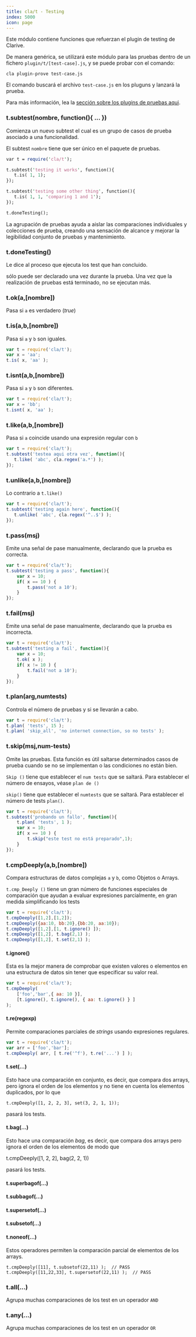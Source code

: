 ```yaml
---
title: cla/t - Testing
index: 5000
icon: page
---
```


Este módulo contiene funciones
que refuerzan el plugin de testing de Clarive.

De manera genérica, se utilizará este módulo
para las pruebas dentro de un fichero `plugin/t/[test-case].js`, y 
se puede probar con el comando:

    cla plugin-prove test-case.js

El comando buscará el archivo `test-case.js`
en los pluguns y lanzará la prueba.

Para más información, lea la [sección sobre los plugins de pruebas aqui](devel/plugins).

### t.subtest(nombre, function(){ ... })

Comienza un nuevo subtest  el cual es un grupo de casos de prueba asociado a una funcionalidad.

El subtest `nombre`  tiene que ser único en el paquete de pruebas.

```perl
var t = require('cla/t');

t.subtest('testing it works', function(){
   t.is( 1, 1);
});

t.subtest('testing some other thing', function(){
   t.is( 1, 1, 'comparing 1 and 1');
});

t.doneTesting();
```

La agrupación de pruebas ayuda a aislar las comparaciones individuales
y colecciones de prueba, creando una sensación de alcance y
mejorar la legibilidad conjunto de pruebas y mantenimiento.

### t.doneTesting()

Le dice al proceso que ejecuta los test que han concluido.

sólo puede ser declarado una vez durante la prueba. Una vez que la
realización de pruebas está terminado, no se ejecutan más.

### t.ok(a,[nombre])

Pasa si `a` es verdadero (*true*)

### t.is(a,b,[nombre])

Pasa si `a` y `b` son iguales.

```javascript
var t = require('cla/t');
var x = 'aa';
t.is( x, 'aa' );
```

### t.isnt(a,b,[nombre])

Pasa si `a` y `b` son diferentes.

```javascript
var t = require('cla/t');
var x = 'bb';
t.isnt( x, 'aa' );
```

### t.like(a,b,[nombre])

Pasa si `a` coincide usando una expresión regular con `b`

```javascript
var t = require('cla/t');
t.subtest('testea aqui otra vez', function(){
   t.like( 'abc', cla.regex('a.*') );
});
```

### t.unlike(a,b,[nombre])

Lo contrario a `t.like()`

```javascript
var t = require('cla/t');
t.subtest('testing again here', function(){
   t.unlike( 'abc', cla.regex('^..$') );
});
```

### t.pass(msj)

Emite una señal de pase manualmente, declarando
que la prueba es correcta.

```javascript
var t = require('cla/t');
t.subtest('testing a pass', function(){
    var x = 10;
    if( x == 10 ) {
        t.pass('not a 10');
    }
});
```

### t.fail(msj)

Emite una señal de pase manualmente, declarando
que la prueba es incorrecta.

```javascript
var t = require('cla/t');
t.subtest('testing a fail', function(){
    var x = 10;
    t.ok( x );
    if( x != 10 ) {
        t.fail('not a 10');
    }
});
```

### t.plan(arg,numtests)

Controla el número de pruebas y si se llevarán a cabo.

```javascript
var t = require('cla/t');
t.plan( 'tests', 15 );
t.plan( 'skip_all', 'no internet connection, so no tests' );
```

### t.skip(msj,num-tests)

Omite las pruebas. Esta función es útil
saltarse determinados casos de prueba cuando se
no se implementan o las condiciones
no están bien.

`Skip ()` tiene que establecer el `num tests`
que se saltará. Para establecer el número
de ensayos, véase `plan de ()`


`skip()` tiene que establecer el `numtests`
que se saltará. Para establecer el número de tests `plan()`.

```javascript
var t = require('cla/t');
t.subtest('probando un fallo', function(){
    t.plan( 'tests', 1 );
    var x = 10;
    if( x == 10 ) {
        t.skip("este test no está preparado",1);
    }
});
```

### t.cmpDeeply(a,b,[nombre])

Compara estructuras de datos complejas `a` y `b`, como Objetos o Arrays.

`t.cmp_Deeply ()` tiene un gran número de funciones especiales de comparación que ayudan a evaluar expresiones parcialmente, en gran medida
simplificando los tests

```javascript
var t = require('cla/t');
t.cmpDeeply([1,2],[1,2]);
t.cmpDeeply({aa:10, bb:20},{bb:20, aa:10});
t.cmpDeeply([1,2],[1, t.ignore() ]);
t.cmpDeeply([1,2], t.bag(2,1) );
t.cmpDeeply([1,2], t.set(2,1) );
```

#### t.ignore()

Esta es la mejor manera de comprobar que existen valores o elementos
en una estructura de datos sin tener que especificar su valor real.

```javascript
var t = require('cla/t');
t.cmpDeeply(
    ['foo','bar',{ aa: 10 }],
    [t.ignore(), t.ignore(), { aa: t.ignore() } ]
);
```

#### t.re(regexp)

Permite comparaciones parciales de *strings* usando expresiones regulares.

```javascript
var t = require('cla/t');
var arr = ['foo','bar'];
t.cmpDeeply( arr, [ t.re('^f'), t.re('...') ] );
```

#### t.set(...)

Esto hace una comparación en conjunto, es decir, que compara dos arrays, pero ignora el
orden de los elementos y no tiene en cuenta los elementos duplicados, por lo que

    t.cmpDeeply([1, 2, 2, 3], set(3, 2, 1, 1));

pasará los tests.

#### t.bag(...)

Esto hace una comparación *bag*, es decir, que compara dos arrays pero ignora el
orden de los elementos de modo que

  t.cmpDeeply([1, 2, 2], bag(2, 2, 1))

pasará los tests.

#### t.superbagof(...)
#### t.subbagof(...)
#### t.supersetof(...)
#### t.subsetof(...)
#### t.noneof(...)

Estos operadores permiten la comparación parcial de
elementos de los arrays.

    t.cmpDeeply([11], t.subsetof(22,11) );  // PASS
    t.cmpDeeply([11,22,33], t.supersetof(22,11) );  // PASS

### t.all(...)

Agrupa muchas comparaciones de los test en un operador `AND`

### t.any(...)

Agrupa muchas comparaciones de los test en un operador `OR`